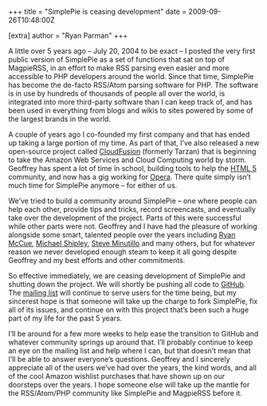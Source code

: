 +++
title = "SimplePie is ceasing development"
date = 2009-09-26T10:48:00Z

[extra]
author = "Ryan Parman"
+++

A little over 5 years ago – July 20, 2004 to be exact – I posted the very first public version of SimplePie as a set of functions that sat on top of MagpieRSS, in an effort to make RSS parsing even easier and more accessible to PHP developers around the world. Since that time, SimplePie has become the de-facto RSS/Atom parsing software for PHP. The software is in use by hundreds of thousands of people all over the world, is integrated into more third-party software than I can keep track of, and has been used in everything from blogs and wikis to sites powered by some of the largest brands in the world.

A couple of years ago I co-founded my first company and that has ended up taking a large portion of my time. As part of that, I’ve also released a new open-source project called [CloudFusion](http://getcloudfusion.com) (formerly Tarzan) that is beginning to take the Amazon Web Services and Cloud Computing world by storm. Geoffrey has spent a lot of time in school, building tools to help the [HTML 5](http://www.w3.org/TR/html5/) community, and now has a gig working for [Opera](http://opera.com). There quite simply isn’t much time for SimplePie anymore – for either of us.

We’ve tried to build a community around SimplePie – one where people can help each other, provide tips and tricks, record screencasts, and eventually take over the development of the project. Parts of this were successful while other parts were not. Geoffrey and I have had the pleasure of working alongside some smart, talented people over the years including [Ryan McCue](http://ryanmccue.info), [Michael Shipley](http://www.michaelpshipley.com), [Steve Minutillo](http://minutillo.com/steve/weblog/) and many others, but for whatever reason we never developed enough steam to keep it all going despite Geoffrey and my best efforts and other commitments.

So effective immediately, we are ceasing development of SimplePie and shutting down the project. We will shortly be pushing all code to [GitHub](http://github.com/skyzyx/simplepie). The [mailing list](http://tech.groups.yahoo.com/group/simplepie-support/) will continue to serve users for the time being, but my sincerest hope is that someone will take up the charge to fork SimplePie, fix all of its issues, and continue on with this project that’s been such a huge part of my life for the past 5 years.

I’ll be around for a few more weeks to help ease the transition to GitHub and whatever community springs up around that. I’ll probably continue to keep an eye on the mailing list and help where I can, but that doesn’t mean that I’ll be able to answer everyone’s questions. Geoffrey and I sincerely appreciate all of the users we’ve had over the years, the kind words, and all of the cool Amazon wishlist purchases that have shown up on our doorsteps over the years. I hope someone else will take up the mantle for the RSS/Atom/PHP community like SimplePie and MagpieRSS before it.
